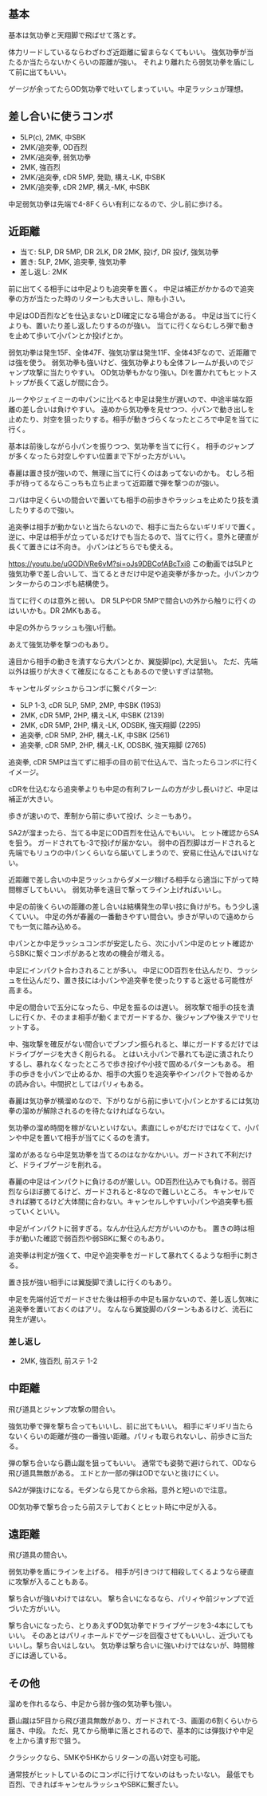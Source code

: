 ## 基本

基本は気功拳と天翔脚で飛ばせて落とす。

体力リードしているならわざわざ近距離に留まらなくてもいい。
強気功拳が当たるか当たらないかくらいの距離が強い。
それより離れたら弱気功拳を盾にして前に出てもいい。

ゲージが余ってたらOD気功拳で吐いてしまっていい。中足ラッシュが理想。

## 差し合いに使うコンボ

- 5LP(c), 2MK, 中SBK
- 2MK/追突拳, OD百烈
- 2MK/追突拳, 弱気功拳
- 2MK, 強百烈
- 2MK/追突拳, cDR 5MP, 発勁, 構え-LK, 中SBK
- 2MK/追突拳, cDR 2MP, 構え-MK, 中SBK

中足弱気功拳は先端で4-8Fくらい有利になるので、少し前に歩ける。

## 近距離

- 当て: 5LP, DR 5MP, DR 2LK, DR 2MK, 投げ, DR 投げ, 強気功拳
- 置き: 5LP, 2MK, 追突拳, 強気功拳
- 差し返し: 2MK

前に出てくる相手には中足よりも追突拳を置く。
中足は補正がかかるので追突拳の方が当たった時のリターンも大きいし、隙も小さい。

中足はOD百烈などを仕込まないとDI確定になる場合がある。
中足は当てに行くよりも、置いたり差し返したりするのが強い。
当てに行くならむしろ弾で動きを止めて歩いて小パンとか投げとか。

弱気功拳は発生15F、全体47F、強気功掌は発生11F、全体43Fなので、近距離では強を使う。
弱気功拳も強いけど、強気功拳よりも全体フレームが長いのでジャンプ攻撃に当たりやすい。
OD気功拳もかなり強い。DIを置かれてもヒットストップが長くて返しが間に合う。

ルークやジェイミーの中パンに比べると中足は発生が遅いので、中途半端な距離の差し合いは負けやすい。
遠めから気功拳を見せつつ、小パンで動き出しを止めたり、対空を狙ったりする。相手が動きづらくなったところで中足を当てに行く。

基本は前後しながら小パンを振りつつ、気功拳を当てに行く。
相手のジャンプが多くなったら対空しやすい位置まで下がった方がいい。

春麗は置き技が強いので、無理に当てに行くのはあってないのかも。
むしろ相手が待ってるならこっちも立ち止まって近距離で弾を撃つのが強い。

コパは中足くらいの間合いで置いても相手の前歩きやラッシュを止めたり技を潰したりするので強い。

追突拳は相手が動かないと当たらないので、相手に当たらないギリギリで置く。
逆に、中足は相手が立っているだけでも当たるので、当てに行く。意外と硬直が長くて置きには不向き。
小パンはどちらでも使える。

https://youtu.be/uGODiVRe6vM?si=oJs9DBCofABcTxi8
この動画では5LPと強気功拳で差し合いして、当てるときだけ中足や追突拳が多かった。小パンカウンターからのコンボも結構使う。

当てに行くのは意外と弱い。
DR 5LPやDR 5MPで間合いの外から触りに行くのはいいかも。DR 2MKもある。

中足の外からラッシュも強い行動。

あえて強気功拳を撃つのもあり。

遠目から相手の動きを潰すなら大パンとか、翼旋脚(pc), 大足狙い。
ただ、先端以外は振りが大きくて確反になることもあるので使いすぎは禁物。

キャンセルダッシュからコンボに繋ぐパターン:

- 5LP 1-3, cDR 5LP, 5MP, 2MP, 中SBK (1953)
- 2MK, cDR 5MP, 2HP, 構え-LK, 中SBK (2139)
- 2MK, cDR 5MP, 2HP, 構え-LK, ODSBK, 強天翔脚 (2295)
- 追突拳, cDR 5MP, 2HP, 構え-LK, 中SBK (2561)
- 追突拳, cDR 5MP, 2HP, 構え-LK, ODSBK, 強天翔脚 (2765)

追突拳, cDR 5MPは当てずに相手の目の前で仕込んで、当たったらコンボに行くイメージ。

cDRを仕込むなら追突拳よりも中足の有利フレームの方が少し長いけど、中足は補正が大きい。

歩きが速いので、牽制から前に歩いて投げ、シミーもあり。

SA2が溜まったら、当てる中足にOD百烈を仕込んでもいい。
ヒット確認からSAを狙う。
ガードされても-3で投げが届かない。
弱中の百烈脚はガードされると先端でもリュウの中パンくらいなら届いてしまうので、安易に仕込んではいけない。

近距離で差し合いの中足ラッシュからダメージ稼げる相手なら適当に下がって時間稼ぎしてもいい。
弱気功拳を遠目で撃ってライン上げればいいし。

中足の前後くらいの距離の差し合いは結構発生の早い技に負けがち。もう少し遠くていい。
中足の外が春麗の一番動きやすい間合い。歩きが早いので遠めからでも一気に踏み込める。

中パンとか中足ラッシュコンボが安定したら、次に小パン中足のヒット確認からSBKに繋ぐコンボがあると攻めの機会が増える。

中足にインパクト合わされることが多い。
中足にOD百烈を仕込んだり、ラッシュを仕込んだり、置き技には小パンや追突拳を使ったりすると返せる可能性が高まる。

中足の間合いで五分になったら、中足を振るのは遅い。
弱攻撃で相手の技を潰しに行くか、そのまま相手が動くまでガードするか、後ジャンプや後ステでリセットする。

中、強攻撃を確反がない間合いでブンブン振られると、単にガードするだけではドライブゲージを大きく削られる。
とはいえ小パンで暴れても逆に潰されたりするし、暴れなくなったところで歩き投げや小技で固めるパターンもある。
相手の歩きを小パンで止めるか、相手の大振りを追突拳やインパクトで咎めるかの読み合い。中間択としてはパリィもある。

春麗は気功拳が横溜めなので、下がりながら前に歩いて小パンとかするには気功拳の溜めが解除されるのを待たなければならない。

気功拳の溜め時間を稼がないといけない。素直にしゃがむだけではなくて、小パンや中足を置いて相手が当てにくるのを潰す。

溜めがあるなら中足気功拳を当てるのはなかなかいい。ガードされて不利だけど、ドライブゲージを削れる。

春麗の中足はインパクトに負けるのが厳しい。OD百烈仕込みでも負ける。弱百烈ならほぼ勝てるけど、ガードされると-8なので難しいところ。
キャンセルできれば勝てるけど大体間に合わない。キャンセルしやすい小パンや追突拳も振っていくといい。

中足がインパクトに弱すぎる。なんか仕込んだ方がいいのかも。
置きの時は相手が動いた確認で弱百烈や弱SBKに繋ぐのもあり。

追突拳は判定が強くて、中足や追突拳をガードして暴れてくるような相手に刺さる。

置き技が強い相手には翼旋脚で潰しに行くのもあり。

中足を先端付近でガードさせた後は相手の中足も届かないので、差し返し気味に追突拳を置いておくのはアリ。
なんなら翼旋脚のパターンもあるけど、流石に発生が遅い。

### 差し返し

- 2MK, 強百烈, 前ステ 1-2

## 中距離

飛び道具とジャンプ攻撃の間合い。

強気功拳で弾を撃ち合ってもいいし、前に出てもいい。
相手にギリギリ当たらないくらいの距離が強の一番強い距離。パリィも取られないし、前歩きに当たる。

弾の撃ち合いなら覇山蹴を狙ってもいい。
通常でも姿勢で避けられて、ODなら飛び道具無敵がある。
エドとか一部の弾はODでないと抜けにくい。

SA2が弾抜けになる。モダンなら見てから余裕。意外と短いので注意。

OD気功拳で撃ち合ったら前ステしておくとヒット時に中足が入る。

## 遠距離

飛び道具の間合い。

弱気功拳を盾にラインを上げる。
相手が引きつけて相殺してくるようなら硬直に攻撃が入ることもある。

撃ち合いが強いわけではない。
撃ち合いになるなら、パリィや前ジャンプで近づいた方がいい。

撃ち合いになったら、とりあえずOD気功拳でドライブゲージを3-4本にしてもいい。
そのあとはパリィホールドでゲージを回復させてもいいし、近づいてもいいし。撃ち合いはしない。
気功拳は撃ち合いに強いわけではないが、時間稼ぎには適している。

## その他

溜めを作れるなら、中足から弱か強の気功拳も強い。

覇山蹴は5F目から飛び道具無敵があり、ガードされて-3、画面の6割くらいから届き、中段。
ただ、見てから簡単に落とされるので、基本的には弾抜けや中足を上から潰す形で狙う。

クラシックなら、5MKや5HKからリターンの高い対空も可能。

通常技がヒットしているのにコンボに行けてないのはもったいない。
最低でも百烈、できればキャンセルラッシュやSBKに繋ぎたい。

